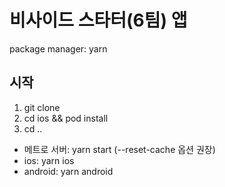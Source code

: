 # 비사이드 스타터(6팀) 앱

package manager: yarn

## 시작
1. git clone
2. cd ios && pod install
3. cd ..

- 메트로 서버: yarn start (--reset-cache 옵션 권장)
- ios: yarn ios
- android: yarn android